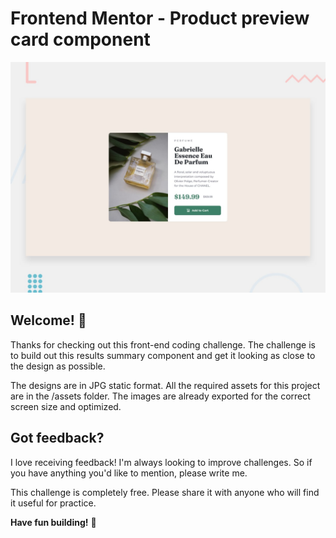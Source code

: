 # Frontend Mentor - Product preview card component

![Design preview for the Product preview card component coding challenge](./design/desktop-preview.jpg)

## Welcome! 👋

Thanks for checking out this front-end coding challenge. The challenge is to build out this results summary component and get it looking as close to the design as possible.

The designs are in JPG static format. All the required assets for this project are in the /assets folder. The images are already exported for the correct screen size and optimized.

## Got feedback?

I love receiving feedback! I'm always looking to improve challenges. So if you have anything you'd like to mention, please write me.

This challenge is completely free. Please share it with anyone who will find it useful for practice.

**Have fun building!** 🚀
